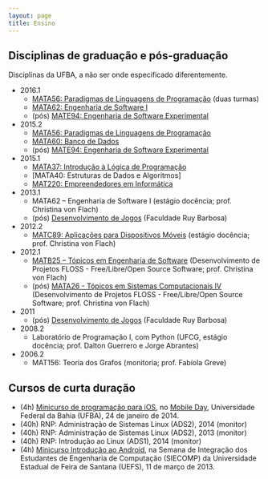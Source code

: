 ```yaml
---
layout: page
title: Ensino
---
```


## Disciplinas de graduação e pós-graduação

Disciplinas da UFBA, a não ser onde especificado diferentemente.

- 2016.1
  - [MATA56: Paradigmas de Linguagens de Programação](https://rodrigorgs.github.io/mata56/) (duas turmas)
  - [MATA62: Engenharia de Software I](https://rodrigorgs.github.io/mata62/)
  - (pós) [MATE94: Engenharia de Software Experimental](https://github.com/rodrigorgs/analise-quantitativa20161)
- 2015.2
  - [MATA56: Paradigmas de Linguagens de Programação](https://disciplinas.dcc.ufba.br/MATA56/Aulas20152)
  - [MATA60: Banco de Dados](https://disciplinas.dcc.ufba.br/MATA60/Aulas20152)
  - (pós) [MATE94: Engenharia de Software Experimental](https://docs.google.com/presentation/d/1V4v10it-USgtw4_uaXozm6Tt-QFQEK3Ma8ZhF9QRTPI/edit?usp=drive_web)
- 2015.1
  - [MATA37: Introdução à Lógica de Programação](http://www.novomoodle.ufba.br/course/view.php?id=870)
  - [MATA40: Estruturas de Dados e Algoritmos]
  - [MAT220: Empreendedores em Informática](http://www.novomoodle.ufba.br/course/view.php?id=869)
- 2013.1
  - MATA62 – Engenharia de Software I (estágio docência; prof. Christina von Flach)
  - (pós) [Desenvolvimento de Jogos](https://sites.google.com/site/jogosruy/) (Faculdade Ruy Barbosa)
- 2012.2
  - [MATC89: Aplicações para Dispositivos Móveis](https://disciplinas.dcc.ufba.br/MATC89/20122) (estágio docência; prof. Christina von Flach)
- 2012.1
  - [MATB25 – Tópicos em Engenharia de Software](https://disciplinas.dcc.ufba.br/MATB25/SemestreCorrente) (Desenvolvimento de Projetos FLOSS - Free/Libre/Open Source Software; prof. Christina von Flach)
  - (pós) [MATA26 - Tópicos em Sistemas Computacionais IV](https://disciplinas.dcc.ufba.br/MATA26) (Desenvolvimento de Projetos FLOSS - Free/Libre/Open Source Software; prof. Christina von Flach)
- 2011
  - (pós) [Desenvolvimento de Jogos](https://sites.google.com/site/jogosruy/2011) (Faculdade Ruy Barbosa)
- 2008.2
  - Laboratório de Programação I, com Python (UFCG, estágio docência; prof. Dalton Guerrero e Jorge Abrantes)
- 2006.2
  - MAT156: Teoria dos Grafos (monitoria; prof. Fabíola Greve)

## Cursos de curta duração

- (4h) [Minicurso de programação para iOS](https://speakerdeck.com/rodrigorgs/minicurso-de-ios-at-mobile-day), no [Mobile Day](http://www.mobileday2014.ufba.br/), Universidade Federal da Bahia (UFBA), 24 de janeiro de 2014. 
- (40h) RNP: Administração de Sistemas Linux (ADS2), 2014 (monitor)
- (40h) RNP: Administração de Sistemas Linux (ADS2), 2013 (monitor)
- (40h) RNP: Introdução ao Linux (ADS1), 2014 (monitor)
- (4h) [Minicurso Introdução ao Android](http://www.slideshare.net/xrodrigorgs/minicurso-androiduefs), na Semana de Integração dos Estudantes de Engenharia de Computação (SIECOMP) da Universidade Estadual de Feira de Santana (UEFS), 11 de março de 2013.

